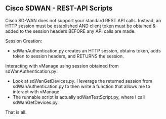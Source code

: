Cisco SDWAN - REST-API Scripts
------------------------------

Cisco SD-WAN does not support your standard REST API calls.  Instead, an HTTP session must be established AND client token must be obtained & added to the session headers BEFORE any API calls are made.

Session Creation:
- sdWanAuthentication.py creates an HTTP session, obtains token, adds token to session headers, and RETURNS the session.

Interacting with vManage using session obtained from sdWanAuthentication.py:
- Look at sdWanGetDevices.py. I leverage the returned session from sdWanAuthentication.py to then write a function that allows me to interact with vManage.
- The runnable script is actually sdWanTestScript.py, where I call sdWanGetDevices.py.

That is all.

